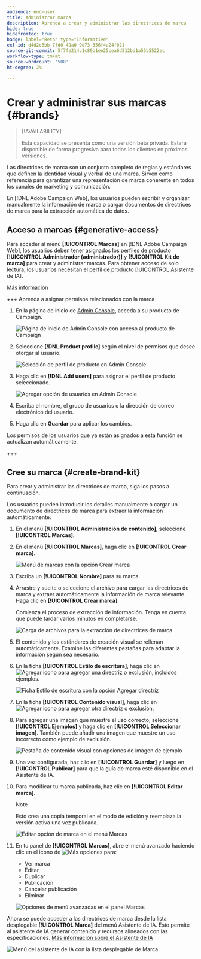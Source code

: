 ```yaml
---
audience: end-user
title: Administrar marca
description: Aprenda a crear y administrar las directrices de marca
hide: true
hidefromtoc: true
badge: label="Beta" type="Informative"
exl-id: d4d2c6bb-7fd0-49a0-9d73-356f4a24f021
source-git-commit: 5f7fe214c1c89b1ee25cea6d512bd1a55b5522ec
workflow-type: tm+mt
source-wordcount: '508'
ht-degree: 2%

---
```


# Crear y administrar sus marcas {#brands}

>[!AVAILABILITY]
>
>Esta capacidad se presenta como una versión beta privada. Estará disponible de forma progresiva para todos los clientes en próximas versiones.

Las directrices de marca son un conjunto completo de reglas y estándares que definen la identidad visual y verbal de una marca. Sirven como referencia para garantizar una representación de marca coherente en todos los canales de marketing y comunicación.

En [!DNL Adobe Campaign Web], los usuarios pueden escribir y organizar manualmente la información de marca o cargar documentos de directrices de marca para la extracción automática de datos.

## Acceso a marcas {#generative-access}

Para acceder al menú **[!UICONTROL Marcas]** en [!DNL Adobe Campaign Web], los usuarios deben tener asignados los perfiles de producto **[!UICONTROL Administrador (administrador)]** y **[!UICONTROL Kit de marca]** para crear y administrar marcas. Para obtener acceso de solo lectura, los usuarios necesitan el perfil de producto [!UICONTROL Asistente de IA].

[Más información](https://experienceleague.adobe.com/en/docs/campaign/campaign-v8/admin/permissions/manage-permissions)

+++ Aprenda a asignar permisos relacionados con la marca

1. En la página de inicio de [Admin Console](https://adminconsole.adobe.com/enterprise), acceda a su producto de Campaign.

   ![Página de inicio de Admin Console con acceso al producto de Campaign](assets/brands_admin_1.png)

1. Seleccione **[!DNL Product profile]** según el nivel de permisos que desee otorgar al usuario.

   ![Selección de perfil de producto en Admin Console](assets/brands_admin_2.png)

1. Haga clic en **[!DNL Add users]** para asignar el perfil de producto seleccionado.

   ![Agregar opción de usuarios en Admin Console](assets/brands_admin_3.png)

1. Escriba el nombre, el grupo de usuarios o la dirección de correo electrónico del usuario.

1. Haga clic en **Guardar** para aplicar los cambios.

Los permisos de los usuarios que ya están asignados a esta función se actualizan automáticamente.

+++

## Cree su marca {#create-brand-kit}

Para crear y administrar las directrices de marca, siga los pasos a continuación.

Los usuarios pueden introducir los detalles manualmente o cargar un documento de directrices de marca para extraer la información automáticamente:

1. En el menú **[!UICONTROL Administración de contenido]**, seleccione **[!UICONTROL Marcas]**.

1. En el menú **[!UICONTROL Marcas]**, haga clic en **[!UICONTROL Crear marca]**.

   ![Menú de marcas con la opción Crear marca](assets/brands_1.png)

1. Escriba un **[!UICONTROL Nombre]** para su marca.

1. Arrastre y suelte o seleccione el archivo para cargar las directrices de marca y extraer automáticamente la información de marca relevante. Haga clic en **[!UICONTROL Crear marca]**.

   Comienza el proceso de extracción de información. Tenga en cuenta que puede tardar varios minutos en completarse.

   ![Carga de archivos para la extracción de directrices de marca](assets/brands_7.png)

1. El contenido y los estándares de creación visual se rellenan automáticamente. Examine las diferentes pestañas para adaptar la información según sea necesario.

1. En la ficha **[!UICONTROL Estilo de escritura]**, haga clic en ![Agregar icono](assets/do-not-localize/Smock_Add_18_N.svg) para agregar una directriz o exclusión, incluidos ejemplos.

   ![Ficha Estilo de escritura con la opción Agregar directriz](assets/brands_2.png)

1. En la ficha **[!UICONTROL Contenido visual]**, haga clic en ![Agregar icono](assets/do-not-localize/Smock_Add_18_N.svg) para agregar otra directriz o exclusión.

1. Para agregar una imagen que muestre el uso correcto, seleccione **[!UICONTROL Ejemplos]** y haga clic en **[!UICONTROL Seleccionar imagen]**. También puede añadir una imagen que muestre un uso incorrecto como ejemplo de exclusión.

   ![Pestaña de contenido visual con opciones de imagen de ejemplo](assets/brands_3.png)

1. Una vez configurada, haz clic en **[!UICONTROL Guardar]** y luego en **[!UICONTROL Publicar]** para que la guía de marca esté disponible en el Asistente de IA.

1. Para modificar tu marca publicada, haz clic en **[!UICONTROL Editar marca]**.

   >[!NOTE]
   >
   >Esto crea una copia temporal en el modo de edición y reemplaza la versión activa una vez publicada.

   ![Editar opción de marca en el menú Marcas](assets/brands_4.png)

1. En tu panel de **[!UICONTROL Marcas]**, abre el menú avanzado haciendo clic en el icono de ![Más opciones](assets/do-not-localize/Smock_More_18_N.svg) para:

   * Ver marca
   * Editar
   * Duplicar
   * Publicación
   * Cancelar publicación
   * Eliminar

   ![Opciones de menú avanzadas en el panel Marcas](assets/brands_5.png)

Ahora se puede acceder a las directrices de marca desde la lista desplegable **[!UICONTROL Marca]** del menú Asistente de IA. Esto permite al asistente de IA generar contenido y recursos alineados con las especificaciones. [Más información sobre el Asistente de IA](../email/generative-gs.md)

![Menú del asistente de IA con la lista desplegable de Marca](assets/brands_6.png)